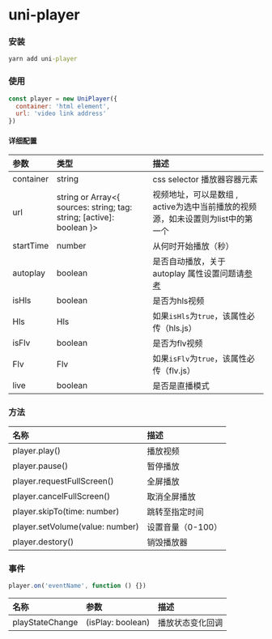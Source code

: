 # uni-player

### 安装
```cmd
yarn add uni-player
```
### 使用
```js
const player = new UniPlayer({
  container: 'html element',
  url: 'video link address'
})
```
#### 详细配置
|参数|类型|描述|
|:--------|:-------|:--------|
|container|string|css selector 播放器容器元素|
| url|string or Array<{ sources: string; tag: string; [active]: boolean }>|视频地址，可以是数组 , active为选中当前播放的视频源，如未设置则为list中的第一个|
|startTime|number|从何时开始播放（秒）|
|autoplay|boolean|是否自动播放，关于 autoplay 属性设置问题请[参考](https://developer.chrome.com/blog/autoplay)|
|isHls|boolean|是否为hls视频|
|Hls|Hls|如果`isHls`为`true`，该属性必传（hls.js）|
|isFlv|boolean|是否为flv视频|
|Flv|Flv|如果`isFlv`为`true`，该属性必传（flv.js）|
|live|boolean|是否是直播模式|

### 方法
|名称|描述|
|:-------|:--------|
|player.play()|播放视频|
|player.pause()|暂停播放|
|player.requestFullScreen()|全屏播放|
|player.cancelFullScreen()|取消全屏播放|
|player.skipTo(time: number)|跳转至指定时间|
|player.setVolume(value: number)|设置音量（0-100）|
|player.destory()|销毁播放器|

### 事件
```js
player.on('eventName', function () {})
```

|名称|参数|描述|
|:----|:----|:-----|
|playStateChange|(isPlay: boolean)|播放状态变化回调|